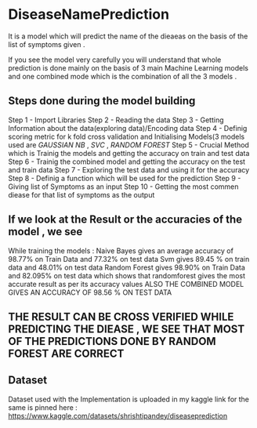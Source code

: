 # DiseaseNamePrediction
It is a model which will predict the name of the dieaeas on the basis of the list of symptoms given .

If you see the model very carefully you will understand that whole prediction is done mainly on the basis of 3 main Machine Learning models and one combined mode which is the combination of all the 3 models .
## Steps done during the model building 
Step 1 - Import Libraries 
Step 2 - Reading the data
Step 3 - Getting Information about the data(exploring data)/Encoding data
Step 4 - Definig scoring metric for k fold cross validation and Initialising Models(3 models used are *GAUSSIAN NB* , *SVC* , *RANDOM FOREST*
Step 5 - Crucial Method which is Trainig the models and getting the accuracy on train and test data 
Step 6 - Trainig the combined model and getting the accuracy on the test and train data 
Step 7 - Exploring the test data and using it for the accuracy 
Step 8 - Definig a function which will be used for the prediction 
Step 9 - Giving list of Symptoms as an input 
Step 10 - Getting the most commen diease for that list of symptoms as the output 


## If we look at the Result or the accuracies of the model , we see
While training the models :
Naive Bayes gives an average accuracy of 98.77% on Train Data and 77.32% on test data 
Svm gives 89.45 % on train data and 48.01% on test data 
Random Forest gives 98.90% on Train Data and 82.095% on test data 
which shows that randomforest gives the most accurate result as per its accuracy values 
ALSO THE COMBINED MODEL GIVES AN ACCURACY OF 98.56 % ON TEST DATA 

## THE RESULT CAN BE CROSS VERIFIED WHILE PREDICTING THE DIEASE , WE SEE THAT MOST OF THE PREDICTIONS DONE BY RANDOM FOREST ARE CORRECT 

## Dataset 
Dataset used with the Implementation is uploaded in my kaggle 
link for the same is pinned here : https://www.kaggle.com/datasets/shrishtipandey/diseaseprediction



